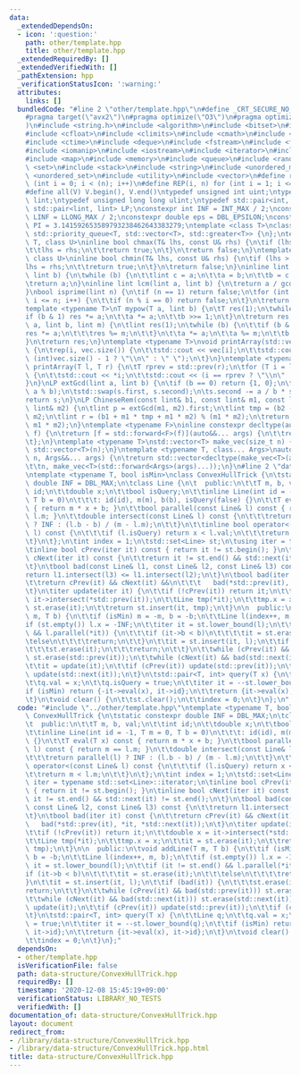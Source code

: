 ```yaml
---
data:
  _extendedDependsOn:
  - icon: ':question:'
    path: other/template.hpp
    title: other/template.hpp
  _extendedRequiredBy: []
  _extendedVerifiedWith: []
  _pathExtension: hpp
  _verificationStatusIcon: ':warning:'
  attributes:
    links: []
  bundledCode: "#line 2 \"other/template.hpp\"\n#define _CRT_SECURE_NO_WARNINGS\n\
    #pragma target(\"avx2\")\n#pragma optimize(\"O3\")\n#pragma optimize(\"unroll-loops\"\
    )\n#include <string.h>\n#include <algorithm>\n#include <bitset>\n#include <cassert>\n\
    #include <cfloat>\n#include <climits>\n#include <cmath>\n#include <complex>\n\
    #include <ctime>\n#include <deque>\n#include <fstream>\n#include <functional>\n\
    #include <iomanip>\n#include <iostream>\n#include <iterator>\n#include <list>\n\
    #include <map>\n#include <memory>\n#include <queue>\n#include <random>\n#include\
    \ <set>\n#include <stack>\n#include <string>\n#include <unordered_map>\n#include\
    \ <unordered_set>\n#include <utility>\n#include <vector>\n#define rep(i, n) for\
    \ (int i = 0; i < (n); i++)\n#define REP(i, n) for (int i = 1; i <= (n); i++)\n\
    #define all(V) V.begin(), V.end()\ntypedef unsigned int uint;\ntypedef long long\
    \ lint;\ntypedef unsigned long long ulint;\ntypedef std::pair<int, int> P;\ntypedef\
    \ std::pair<lint, lint> LP;\nconstexpr int INF = INT_MAX / 2;\nconstexpr lint\
    \ LINF = LLONG_MAX / 2;\nconstexpr double eps = DBL_EPSILON;\nconstexpr double\
    \ PI = 3.141592653589793238462643383279;\ntemplate <class T>\nclass prique : public\
    \ std::priority_queue<T, std::vector<T>, std::greater<T>> {\n};\ntemplate <class\
    \ T, class U>\ninline bool chmax(T& lhs, const U& rhs) {\n\tif (lhs < rhs) {\n\
    \t\tlhs = rhs;\n\t\treturn true;\n\t}\n\treturn false;\n}\ntemplate <class T,\
    \ class U>\ninline bool chmin(T& lhs, const U& rhs) {\n\tif (lhs > rhs) {\n\t\t\
    lhs = rhs;\n\t\treturn true;\n\t}\n\treturn false;\n}\ninline lint gcd(lint a,\
    \ lint b) {\n\twhile (b) {\n\t\tlint c = a;\n\t\ta = b;\n\t\tb = c % b;\n\t}\n\
    \treturn a;\n}\ninline lint lcm(lint a, lint b) {\n\treturn a / gcd(a, b) * b;\n\
    }\nbool isprime(lint n) {\n\tif (n == 1) return false;\n\tfor (int i = 2; i *\
    \ i <= n; i++) {\n\t\tif (n % i == 0) return false;\n\t}\n\treturn true;\n}\n\
    template <typename T>\nT mypow(T a, lint b) {\n\tT res(1);\n\twhile (b) {\n\t\t\
    if (b & 1) res *= a;\n\t\ta *= a;\n\t\tb >>= 1;\n\t}\n\treturn res;\n}\nlint modpow(lint\
    \ a, lint b, lint m) {\n\tlint res(1);\n\twhile (b) {\n\t\tif (b & 1) {\n\t\t\t\
    res *= a;\n\t\t\tres %= m;\n\t\t}\n\t\ta *= a;\n\t\ta %= m;\n\t\tb >>= 1;\n\t\
    }\n\treturn res;\n}\ntemplate <typename T>\nvoid printArray(std::vector<T>& vec)\
    \ {\n\trep(i, vec.size()) {\n\t\tstd::cout << vec[i];\n\t\tstd::cout << (i ==\
    \ (int)vec.size() - 1 ? \"\\n\" : \" \");\n\t}\n}\ntemplate <typename T>\nvoid\
    \ printArray(T l, T r) {\n\tT rprev = std::prev(r);\n\tfor (T i = l; i != r; i++)\
    \ {\n\t\tstd::cout << *i;\n\t\tstd::cout << (i == rprev ? \"\\n\" : \" \");\n\t\
    }\n}\nLP extGcd(lint a, lint b) {\n\tif (b == 0) return {1, 0};\n\tLP s = extGcd(b,\
    \ a % b);\n\tstd::swap(s.first, s.second);\n\ts.second -= a / b * s.first;\n\t\
    return s;\n}\nLP ChineseRem(const lint& b1, const lint& m1, const lint& b2, const\
    \ lint& m2) {\n\tlint p = extGcd(m1, m2).first;\n\tlint tmp = (b2 - b1) * p %\
    \ m2;\n\tlint r = (b1 + m1 * tmp + m1 * m2) % (m1 * m2);\n\treturn std::make_pair(r,\
    \ m1 * m2);\n}\ntemplate <typename F>\ninline constexpr decltype(auto) lambda_fix(F&&\
    \ f) {\n\treturn [f = std::forward<F>(f)](auto&&... args) {\n\t\treturn f(f, std::forward<decltype(args)>(args)...);\n\
    \t};\n}\ntemplate <typename T>\nstd::vector<T> make_vec(size_t n) {\n\treturn\
    \ std::vector<T>(n);\n}\ntemplate <typename T, class... Args>\nauto make_vec(size_t\
    \ n, Args&&... args) {\n\treturn std::vector<decltype(make_vec<T>(args...))>(\n\
    \t\tn, make_vec<T>(std::forward<Args>(args)...));\n}\n#line 2 \"data-structure/ConvexHullTrick.hpp\"\
    \ntemplate <typename T, bool isMin>\nclass ConvexHullTrick {\n\tstatic constexpr\
    \ double INF = DBL_MAX;\n\tclass Line {\n\t  public:\n\t\tT m, b, val;\n\t\tint\
    \ id;\n\t\tdouble x;\n\t\tbool isQuery;\n\t\tinline Line(int id = -1, T m = 0,\
    \ T b = 0)\n\t\t\t: id(id), m(m), b(b), isQuery(false) {}\n\t\tT eval(T x) const\
    \ { return m * x + b; }\n\t\tbool parallel(const Line& l) const { return m ==\
    \ l.m; }\n\t\tdouble intersect(const Line& l) const {\n\t\t\treturn parallel(l)\
    \ ? INF : (l.b - b) / (m - l.m);\n\t\t}\n\t\tinline bool operator<(const Line&\
    \ l) const {\n\t\t\tif (l.isQuery) return x < l.val;\n\t\t\treturn m < l.m;\n\t\
    \t}\n\t};\n\tint index = 1;\n\tstd::set<Line> st;\n\tusing iter = typename std::set<Line>::iterator;\n\
    \tinline bool cPrev(iter it) const { return it != st.begin(); }\n\tinline bool\
    \ cNext(iter it) const {\n\t\treturn it != st.end() && std::next(it) != st.end();\n\
    \t}\n\tbool bad(const Line& l1, const Line& l2, const Line& l3) const {\n\t\t\
    return l1.intersect(l3) <= l1.intersect(l2);\n\t}\n\tbool bad(iter it) const {\n\
    \t\treturn cPrev(it) && cNext(it) &&\n\t\t\t   bad(*std::prev(it), *it, *std::next(it));\n\
    \t}\n\titer update(iter it) {\n\t\tif (!cPrev(it)) return it;\n\t\tdouble x =\
    \ it->intersect(*std::prev(it));\n\t\tLine tmp(*it);\n\t\ttmp.x = x;\n\t\tit =\
    \ st.erase(it);\n\t\treturn st.insert(it, tmp);\n\t}\n\n  public:\n\tvoid addLine(T\
    \ m, T b) {\n\t\tif (isMin) m = -m, b = -b;\n\t\tLine l(index++, m, b);\n\t\t\
    if (st.empty()) l.x = -INF;\n\t\titer it = st.lower_bound(l);\n\t\tif (it != st.end()\
    \ && l.parallel(*it)) {\n\t\t\tif (it->b < b)\n\t\t\t\tit = st.erase(it);\n\t\t\
    \telse\n\t\t\t\treturn;\n\t\t}\n\t\tit = st.insert(it, l);\n\t\tif (bad(it)) {\n\
    \t\t\tst.erase(it);\n\t\t\treturn;\n\t\t}\n\t\twhile (cPrev(it) && bad(std::prev(it)))\
    \ st.erase(std::prev(it));\n\t\twhile (cNext(it) && bad(std::next(it))) st.erase(std::next(it));\n\
    \t\tit = update(it);\n\t\tif (cPrev(it)) update(std::prev(it));\n\t\tif (cNext(it))\
    \ update(std::next(it));\n\t}\n\tstd::pair<T, int> query(T x) {\n\t\tLine q;\n\
    \t\tq.val = x;\n\t\tq.isQuery = true;\n\t\titer it = --st.lower_bound(q);\n\t\t\
    if (isMin) return {-it->eval(x), it->id};\n\t\treturn {it->eval(x), it->id};\n\
    \t}\n\tvoid clear() {\n\t\tst.clear();\n\t\tindex = 0;\n\t}\n};\n"
  code: "#include \"../other/template.hpp\"\ntemplate <typename T, bool isMin>\nclass\
    \ ConvexHullTrick {\n\tstatic constexpr double INF = DBL_MAX;\n\tclass Line {\n\
    \t  public:\n\t\tT m, b, val;\n\t\tint id;\n\t\tdouble x;\n\t\tbool isQuery;\n\
    \t\tinline Line(int id = -1, T m = 0, T b = 0)\n\t\t\t: id(id), m(m), b(b), isQuery(false)\
    \ {}\n\t\tT eval(T x) const { return m * x + b; }\n\t\tbool parallel(const Line&\
    \ l) const { return m == l.m; }\n\t\tdouble intersect(const Line& l) const {\n\
    \t\t\treturn parallel(l) ? INF : (l.b - b) / (m - l.m);\n\t\t}\n\t\tinline bool\
    \ operator<(const Line& l) const {\n\t\t\tif (l.isQuery) return x < l.val;\n\t\
    \t\treturn m < l.m;\n\t\t}\n\t};\n\tint index = 1;\n\tstd::set<Line> st;\n\tusing\
    \ iter = typename std::set<Line>::iterator;\n\tinline bool cPrev(iter it) const\
    \ { return it != st.begin(); }\n\tinline bool cNext(iter it) const {\n\t\treturn\
    \ it != st.end() && std::next(it) != st.end();\n\t}\n\tbool bad(const Line& l1,\
    \ const Line& l2, const Line& l3) const {\n\t\treturn l1.intersect(l3) <= l1.intersect(l2);\n\
    \t}\n\tbool bad(iter it) const {\n\t\treturn cPrev(it) && cNext(it) &&\n\t\t\t\
    \   bad(*std::prev(it), *it, *std::next(it));\n\t}\n\titer update(iter it) {\n\
    \t\tif (!cPrev(it)) return it;\n\t\tdouble x = it->intersect(*std::prev(it));\n\
    \t\tLine tmp(*it);\n\t\ttmp.x = x;\n\t\tit = st.erase(it);\n\t\treturn st.insert(it,\
    \ tmp);\n\t}\n\n  public:\n\tvoid addLine(T m, T b) {\n\t\tif (isMin) m = -m,\
    \ b = -b;\n\t\tLine l(index++, m, b);\n\t\tif (st.empty()) l.x = -INF;\n\t\titer\
    \ it = st.lower_bound(l);\n\t\tif (it != st.end() && l.parallel(*it)) {\n\t\t\t\
    if (it->b < b)\n\t\t\t\tit = st.erase(it);\n\t\t\telse\n\t\t\t\treturn;\n\t\t\
    }\n\t\tit = st.insert(it, l);\n\t\tif (bad(it)) {\n\t\t\tst.erase(it);\n\t\t\t\
    return;\n\t\t}\n\t\twhile (cPrev(it) && bad(std::prev(it))) st.erase(std::prev(it));\n\
    \t\twhile (cNext(it) && bad(std::next(it))) st.erase(std::next(it));\n\t\tit =\
    \ update(it);\n\t\tif (cPrev(it)) update(std::prev(it));\n\t\tif (cNext(it)) update(std::next(it));\n\
    \t}\n\tstd::pair<T, int> query(T x) {\n\t\tLine q;\n\t\tq.val = x;\n\t\tq.isQuery\
    \ = true;\n\t\titer it = --st.lower_bound(q);\n\t\tif (isMin) return {-it->eval(x),\
    \ it->id};\n\t\treturn {it->eval(x), it->id};\n\t}\n\tvoid clear() {\n\t\tst.clear();\n\
    \t\tindex = 0;\n\t}\n};"
  dependsOn:
  - other/template.hpp
  isVerificationFile: false
  path: data-structure/ConvexHullTrick.hpp
  requiredBy: []
  timestamp: '2020-12-08 15:45:19+09:00'
  verificationStatus: LIBRARY_NO_TESTS
  verifiedWith: []
documentation_of: data-structure/ConvexHullTrick.hpp
layout: document
redirect_from:
- /library/data-structure/ConvexHullTrick.hpp
- /library/data-structure/ConvexHullTrick.hpp.html
title: data-structure/ConvexHullTrick.hpp
---
```

